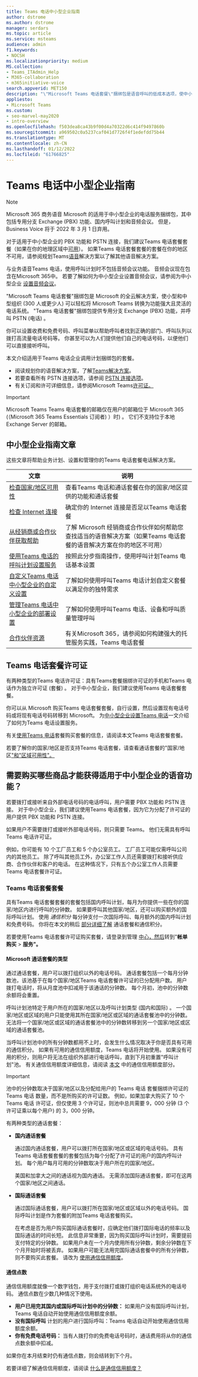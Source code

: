 ```yaml
---
title: Teams 电话中小型企业指南
author: dstrome
ms.author: dstrome
manager: serdars
ms.topic: article
ms.service: msteams
audience: admin
f1.keywords:
- NOCSH
ms.localizationpriority: medium
MS.collection:
- Teams_ITAdmin_Help
- M365-collaboration
- m365initiative-voice
search.appverid: MET150
description: "\"Microsoft Teams 电话套餐\"捆绑包是语音呼叫的低成本选项，使中小型企业能够更好地进行通信。"
appliesto:
- Microsoft Teams
ms.custom:
- seo-marvel-may2020
- intro-overview
ms.openlocfilehash: f503dea8ca43b9f00d4a70322d6c414f9497860b
ms.sourcegitcommit: a969502c0a5237caf041d7726f4f1edefdd75b44
ms.translationtype: MT
ms.contentlocale: zh-CN
ms.lasthandoff: 01/12/2022
ms.locfileid: "61766825"
---
```

# <a name="teams-phone-guidance-for-small-and-medium-businesses"></a>Teams 电话中小型企业指南

>[!NOTE]
> Microsoft 365 商务语音 Microsoft 的适用于中小型企业的电话服务捆绑包，其中包括专用分支 Exchange (PBX) 功能、国内呼叫计划和音频会议。 但是，Business Voice 将于 2022 年 3 月 1 日弃用。  
>
> 对于适用于中小型企业的 PBX 功能和 PSTN 连接，我们建议Teams 电话套餐套餐（如果在你的地理区域中[可用](../country-and-region-availability-for-audio-conferencing-and-calling-plans/country-and-region-availability-for-audio-conferencing-and-calling-plans.md)）。 如果Teams 电话套餐套餐的套餐在你的地区不可用，请参阅规划Teams[语音](../cloud-voice-landing-page.md)解决方案以了解其他语音解决方案。
>
> 与业务语音Teams 电话，使用呼叫计划时不包括音频会议功能。 音频会议现在包含在Microsoft 365中。 若要了解如何为中小型企业设置音频会议，请参阅为中小型企业 [设置音频会议](../audio-conferencing-smb.md)。  

"Microsoft Teams 电话套餐"捆绑包是 Microsoft 的全云解决方案，使小型和中型组织 (300 人或更少人) 可以轻松将 Microsoft Teams 转换为功能强大且灵活的电话系统。 "Teams 电话套餐"捆绑包提供专用分支 Exchange (PBX) 功能，并呼叫 PSTN (电话) 。

你可以设置收费和免费号码、呼叫菜单以帮助呼叫者找到正确的部门、呼叫队列以拨打高流量电话号码等。 你甚至可以为人们提供他们自己的电话号码，以便他们可以直接接听呼叫。

本文介绍适用于Teams 电话企业调用计划捆绑包的套餐。

- 阅读规划你的语音解决方案，了解[Teams解决方案](../cloud-voice-landing-page.md)。
- 若要查看所有 PSTN 连接选项，请参阅 [PSTN 连接选项](../pstn-connectivity.md)。
- 有关订阅和许可详细信息，请参阅Microsoft Teams[许可证。](../teams-add-on-licensing/microsoft-teams-add-on-licensing.md)

>[!IMPORTANT]
> Microsoft Teams Teams 电话套餐的邮箱仅在用户的邮箱位于 Microsoft 365 (（Microsoft 365 Teams Essentials 订阅者) ）时) 。 它们不支持位于本地 Exchange Server 的邮箱。

## <a name="guidance-articles-for-small-and-medium-businesses"></a>中小型企业指南文章

这些文章将帮助业务计划、设置和管理你的Teams 电话套餐电话解决方案。

| 文章 | 说明 |
|---------|-------------|
| [检查国家/地区可用性](../country-and-region-availability-for-audio-conferencing-and-calling-plans/country-and-region-availability-for-audio-conferencing-and-calling-plans.md) | 查看Teams 电话和通话套餐在你的国家/地区提供的功能和通话套餐 |
| [检查 Internet 连接](../business-voice/get-ready-internet.md) | 确定你的 Internet 连接是否足以Teams 电话套餐 |
| [从经销商或合作伙伴获取帮助](../business-voice/reseller-partner-support.md) | 了解 Microsoft 经销商或合作伙伴如何帮助您查找适当的语音解决方案（如果Teams 电话套餐的语音解决方案在你的地区不可用） |
| [使用Teams 电话的呼叫计划设置服务](../business-voice/set-up-overview.md) | 按照此分步指南操作，使用呼叫计划Teams 电话基本设置 |
| [自定义Teams 电话中小型企业的自定义设置](../business-voice/customize-business-voice.md) | 了解如何使用呼叫Teams 电话计划自定义套餐以满足你的独特需求 |
| [管理Teams 电话中小型企业的部署设置](../business-voice/create-users.md) | 了解如何使用呼叫Teams 电话、设备和呼叫质量管理呼叫 |
| [合作伙伴资源](https://cloudpartners.transform.microsoft.com/products/m365-business-voice-partner-playbook) | 有关Microsoft 365，请参阅如何构建强大的托管服务实践，Teams 电话套餐 |

## <a name="teams-phone-with-calling-plan-bundle-license"></a>Teams 电话套餐许可证

有两种类型的Teams 电话许可证：具有Teams套餐捆绑许可证的手机和Teams 电话作为独立许可证 (套餐) 。 对于中小型企业，我们建议使用Teams 电话套餐套餐。

你可以从 Microsoft 购买Teams 电话套餐套餐，自行设置，然后设置现有电话号码或将现有电话号码转移到 Microsoft。 为[中小型企业设置Teams 电话](../business-voice/set-up-overview.md)一文介绍了如何为Teams 电话设置服务。

有关[使用Teams 电话](#teams-phone-with-calling-plan-bundle)套餐购买套餐的信息，请阅读本文Teams 电话套餐套餐。

若要了解你的国家/地区是否支持Teams 电话套餐，请查看通话套餐的"国家/地区["和"区域可用性"。](../country-and-region-availability-for-audio-conferencing-and-calling-plans/country-and-region-availability-for-audio-conferencing-and-calling-plans.md)

## <a name="what-do-i-need-to-buy-to-get-voice-capabilities-for-my-small-or-medium-business"></a>需要购买哪些商品才能获得适用于中小型企业的语音功能？

若要拨打或接听来自外部电话号码的电话呼叫，用户需要 PBX 功能和 PSTN 连接。 对于中小型企业，我们建议使用Teams 电话套餐，因为它为分配了许可证的用户提供 PBX 功能和 PSTN 连接。

如果用户不需要拨打或接听外部电话号码，则只需要 Teams。 他们无需具有呼叫Teams 电话许可证。

例如，你可能有 10 个工厂员工和 5 个办公室员工。 工厂员工可能仅需呼叫公司内的其他员工。 除了呼叫其他员工外，办公室工作人员还需要拨打和接听供应商、合作伙伴和客户的电话。 在这种情况下，只有五个办公室工作人员需要Teams 电话套餐许可证。

### <a name="teams-phone-with-calling-plan-bundle"></a>Teams 电话套餐套餐

具有Teams 电话套餐套餐的套餐包括国内呼叫计划，每月为你提供一些在你的国家/地区内进行呼叫的分钟数。 如果要呼叫其他国家/地区，还可以购买额外的国际呼叫计划。 使用 *通信积分* 每分钟支付一次国际呼叫、每月额外的国内呼叫计划和免费号码。 你将在本文的稍后 [部分详细了解](#communications-credits) 通话套餐和通信积分。

若要使用Teams 电话套餐许可证购买套餐，请登录到管理 [中心，然后](https://admin.microsoft.com/Adminportal/Home#/homepage)转到"**帐单购买**  >  **服务"。**

#### <a name="types-of-microsoft-calling-plans"></a>Microsoft 通话套餐的类型

通过通话套餐，用户可以拨打组织以外的电话号码。 通话套餐包括一个每月分钟数池，该池基于在每个国家/地区Teams 电话套餐许可证的已分配用户数。 用户拨打电话时，将从月度池中扣减用于该通话的分钟数。 每个月初，池中的分钟数余额将会重置。

呼叫计划池特定于用户所在的国家/地区以及呼叫计划类型 (国内和国际) 。 一个国家/地区或区域的用户只能使用其所在国家/地区或区域的通话套餐池中的分钟数。 无法将一个国家/地区或区域的通话套餐池中的分钟数转移到另一个国家/地区或区域的通话套餐池。

当呼叫计划池中的所有分钟数都用不上时，会发生什么情况取决于你是否具有可用的通信积分。 如果有可用的通信信用额度，Teams 电话将开始使用。 如果没有可用的积分，则用户将无法在组织外部进行电话呼叫，直到下月初重置"呼叫计划"池。 有关通信信用额度详细信息，请阅读 [本文](#communications-credits) 中的通信信用额度部分。

>[!Important]
> 池中的分钟数取决于国家/地区以及分配给用户的 Teams 电话 套餐捆绑许可证的 Teams 电话 数量，而不是所购买的许可证数。 例如，如果加拿大购买了 10 个 Teams 电话 许可证，但仅使用 3 个许可证，则池中总共需要 9，000 分钟 (3 个许可证乘以每个用户) 的 3，000 分钟。

有两种类型的通话套餐：

- **国内通话套餐**

    通过国内通话套餐，用户可以拨打所在国家/地区或区域的电话号码。 具有Teams 电话套餐套餐的套餐包括为每个分配了许可证的用户的国内呼叫计划。 每个用户每月可用的分钟数取决于用户所在的国家/地区。

    美国和加拿大之间的通话视为国内通话。 无需添加国际通话套餐，即可在这两个国家/地区之间通话。

- **国际通话套餐**

    通过国际通话套餐，用户可以拨打所在国家/地区或区域以外的电话号码。 国际呼叫计划是作为套餐的附加Teams 电话套餐购买。

    在考虑是否为用户购买国际通话套餐时，应确定他们拨打国际电话的频率以及国际通话的时间长短。 此信息非常重要，因为购买国际呼叫计划时，需要提前支付特定的分钟数。 如果用户未在一个月内使用所有分钟数，剩余分钟数在下个月开始时将被丢弃。 如果用户可能无法用完国际通话套餐中的所有分钟数，则不要购买此套餐。 请改为 [使用通信信用额度](#communications-credits)。

#### <a name="communications-credits"></a>通信点数

通信信用额度就像一个数字钱包，用于支付拨打或拨打组织电话系统外的电话号码。 通信点数在少数几种情况下使用。

- **用户已用完其国内或国际呼叫计划中的分钟数：** 如果用户没有国际呼叫计划，Teams 电话自动开始使用通信信用额度余额。
- **没有国际呼叫** 计划的用户进行国际呼叫：Teams 电话自动开始使用通信信用额度余额。
- **你有免费电话号码：** 当有人拨打你的免费电话号码时，通话费用将从你的通信点数余额中扣减。

如果你在本月结束时仍有通信点数，则会结转到下个月。

若要详细了解通信信用额度，请阅读 [什么是通信信用额度？](../what-are-communications-credits.md)

